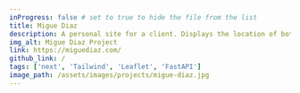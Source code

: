 ```yaml
---
inProgress: false # set to true to hide the file from the list
title: Migue Diaz
description: A personal site for a client. Displays the location of both the visitor and the website owner, along with the distance between them.
img_alt: Migue Diaz Project
link: https://miguediaz.com/
github_link: /
tags: ['next', 'Tailwind', 'Leaflet', 'FastAPI']
image_path: /assets/images/projects/migue-diaz.jpg
---
```

